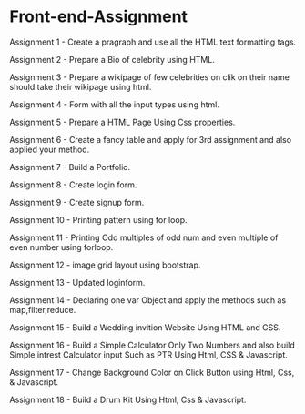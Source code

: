 # Front-end-Assignment

Assignment 1 - Create a pragraph and use all the HTML text formatting tags.

Assignment 2 - Prepare a Bio of celebrity using HTML.

Assignment 3 - Prepare a wikipage of few celebrities on clik on their name should take their wikipage using html.

Assignment 4 - Form with all the input types using html.

Assignment 5 - Prepare a HTML Page Using Css properties.

Assignment 6 - Create a fancy table and apply for 3rd assignment and also applied your method.

Assignment 7 - Build a Portfolio.

Assignment 8 - Create login form.

Assignment 9 - Create signup form.

Assignment 10 - Printing pattern using for loop.

Assignment 11 - Printing Odd multiples of odd num and even multiple of even number using forloop.

Assignment 12 - image grid layout using bootstrap.

Assignment 13 - Updated loginform.

Assignment 14 -  Declaring one var Object and apply the methods such as map,filter,reduce.

Assignment 15 - Build a Wedding invition Website Using HTML and CSS.

Assignment 16 - Build a Simple Calculator Only Two Numbers and also build Simple intrest Calculator input Such as PTR Using Html, CSS & Javascript.

Assignment 17 - Change Background Color on Click Button using Html, Css, & Javascript. 

Assignment 18 - Build a Drum Kit Using Html, Css & Javascript.
